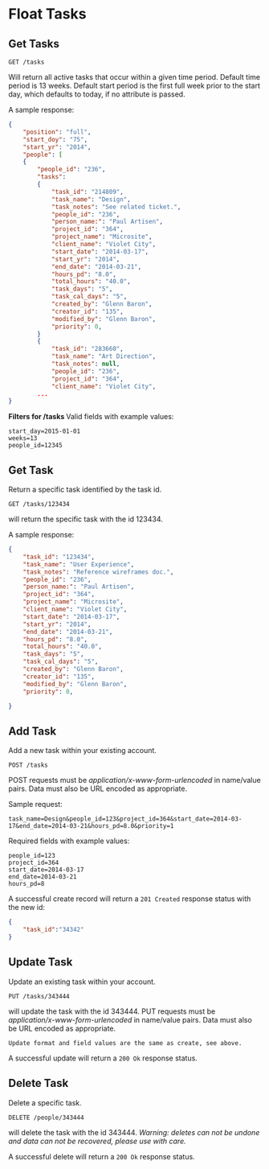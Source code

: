 Float Tasks
===========


Get Tasks
---------

	GET /tasks
Will return all active tasks that occur within a given time period. 
Default time period is 13 weeks. Default start period is the first full week prior to the start day, which defaults to today, if no attribute is passed.

    
A sample response:

```json
{
    "position": "full",
    "start_doy": "75",
    "start_yr": "2014",
    "people": [
    {
        "people_id": "236",
        "tasks":
        {
            "task_id": "214809",
            "task_name": "Design",
            "task_notes": "See related ticket.",
            "people_id": "236",
            "person_name:": "Paul Artisen",
            "project_id": "364",
            "project_name": "Microsite",
            "client_name": "Violet City",
            "start_date": "2014-03-17",
            "start_yr": "2014",
            "end_date": "2014-03-21",
            "hours_pd": "8.0",
            "total_hours": "40.0",
            "task_days": "5",
            "task_cal_days": "5",
            "created_by": "Glenn Baron",
            "creator_id": "135",
            "modified_by": "Glenn Baron",
            "priority": 0,
        }
        {
            "task_id": "283660",
            "task_name": "Art Direction",
            "task_notes": null,
            "people_id": "236",
            "project_id": "364",
            "client_name": "Violet City",
        ...
}
```

<b>Filters for /tasks </b>
Valid fields with example values:

    start_day=2015-01-01
    weeks=13
    people_id=12345


Get Task
--------

Return a specific task identified by the task id.

	GET /tasks/123434
will return the specific task with the id 123434.
    
A sample response:

```json
{
    "task_id": "123434",
    "task_name": "User Experience",
    "task_notes": "Reference wireframes doc.",
    "people_id": "236",
    "person_name:": "Paul Artisen",
    "project_id": "364",
    "project_name": "Microsite",
    "client_name": "Violet City",
    "start_date": "2014-03-17",
    "start_yr": "2014",
    "end_date": "2014-03-21",
    "hours_pd": "8.0",
    "total_hours": "40.0",
    "task_days": "5",
    "task_cal_days": "5",
    "created_by": "Glenn Baron",
    "creator_id": "135",
    "modified_by": "Glenn Baron",
    "priority": 0,

}
```

Add Task
--------

Add a new task within your existing account.

    POST /tasks
POST requests must be _application/x-www-form-urlencoded_ in name/value pairs. Data must also be URL encoded as appropriate.

Sample request:

	task_name=Design&people_id=123&project_id=364&start_date=2014-03-17&end_date=2014-03-21&hours_pd=8.0&priority=1

Required fields with example values:

    people_id=123
    project_id=364
    start_date=2014-03-17
    end_date=2014-03-21
    hours_pd=8
    
A successful create record will return a `201 Created` response status with the new id:

```json
{
	"task_id":"34342"
}
```

Update Task
-----------

Update an existing task within your account.

    PUT /tasks/343444
will update the task with the id 343444.
PUT requests must be _application/x-www-form-urlencoded_ in name/value pairs. Data must also be URL encoded as appropriate.

	Update format and field values are the same as create, see above.

A successful update will return a `200 Ok` response status.

Delete Task
-----------

Delete a specific task.

    DELETE /people/343444
will delete the task with the id 343444. _Warning: deletes can not be undone and data can not be recovered, please use with care._
    
A successful delete will return a `200 Ok` response status.
